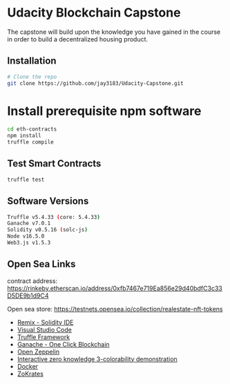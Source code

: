 # Udacity Blockchain Capstone

The capstone will build upon the knowledge you have gained in the course in order to build a decentralized housing product. 

## Installation

```bash
# Clone the repo
git clone https://github.com/jay3183/Udacity-Capstone.git
```

# Install prerequisite npm software
```bash
cd eth-contracts
npm install
truffle compile
```

## Test Smart Contracts

```bash
truffle test
```


## Software Versions 

```sh
Truffle v5.4.33 (core: 5.4.33)
Ganache v7.0.1
Solidity v0.5.16 (solc-js)
Node v16.5.0
Web3.js v1.5.3
```

## Open Sea Links

contract address:
https://rinkeby.etherscan.io/address/0xfb7467e719Ea856e29d40bdfC3c33D5DE9b1d9C4

Open sea store:
https://testnets.opensea.io/collection/realestate-nft-tokens



* [Remix - Solidity IDE](https://remix.ethereum.org/)
* [Visual Studio Code](https://code.visualstudio.com/)
* [Truffle Framework](https://truffleframework.com/)
* [Ganache - One Click Blockchain](https://truffleframework.com/ganache)
* [Open Zeppelin ](https://openzeppelin.org/)
* [Interactive zero knowledge 3-colorability demonstration](http://web.mit.edu/~ezyang/Public/graph/svg.html)
* [Docker](https://docs.docker.com/install/)
* [ZoKrates](https://github.com/Zokrates/ZoKrates)
